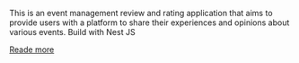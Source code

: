 This is an event management review and rating application that aims to provide users with a platform to share their experiences and opinions about various events. Build with Nest JS

[Reade more](https://eshanwp.notion.site/Regov-Event-management-review-and-rating-420d1106efb247578197985f62c0d73c)